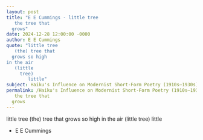 ```yaml
---
layout: post
title: "E E Cummings - little tree
   the tree that
  grows"
date: 2024-12-28 12:00:00 -0000
author: E E Cummings
quote: "little tree
   (the) tree that
  grows so high
in the air
   (little
     tree)
        little"
subject: Haiku's Influence on Modernist Short-Form Poetry (1910s–1930s)
permalink: /Haiku's Influence on Modernist Short-Form Poetry (1910s–1930s)/E E Cummings/E E Cummings - little tree
   the tree that
  grows
---
```


little tree
   (the) tree that
  grows so high
in the air
   (little
     tree)
        little

- E E Cummings
